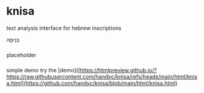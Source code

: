 # knisa
text analysis interface for hebrew inscriptions

כְּנִיסָה

###
placeholder

###
simple demo
try the [demo]([https://htmlpreview.github.io/?https://raw.githubusercontent.com/handyc/knisa/refs/heads/main/html/knisa.html](https://github.com/handyc/knisa/blob/main/html/knisa.html)

